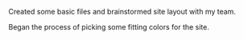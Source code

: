 Created some basic files and brainstormed site layout with my team.

Began the process of picking some fitting colors for the site.